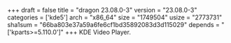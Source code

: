 +++
draft = false
title = "dragon 23.08.0-3"
version = "23.08.0-3"
categories = ['kde5']
arch = "x86_64"
size = "1749504"
usize = "2773731"
sha1sum = "66ba803e37a59a6fe6cf1bd35892083d3d115029"
depends = "['kparts>=5.110.0']"
+++
KDE Video Player.